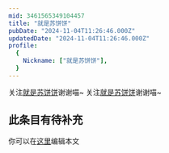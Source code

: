 ```yaml
---
mid: 3461565349104457
title: "就是苏饼饼"
pubDate: "2024-11-04T11:26:46.000Z"
updatedDate: "2024-11-04T11:26:46.000Z"
profile:
  {
    Nickname: ["就是苏饼饼"],
  }
---
```


关注[就是苏饼饼](https://space.bilibili.com/3461565349104457)谢谢喵~ 关注[就是苏饼饼](https://space.bilibili.com/3461565349104457)谢谢喵~

## 此条目有待补充
你可以在[这里](https://github.com/Yuhanawa/VTuber.ICU/edit/master/src/content/v/就是苏饼饼/index.md)编辑本文
